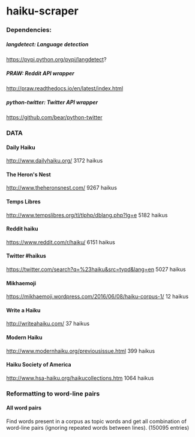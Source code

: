 # haiku-scraper

### Dependencies:

##### langdetect: Language detection
https://pypi.python.org/pypi/langdetect?

##### PRAW: Reddit API wrapper
http://praw.readthedocs.io/en/latest/index.html

##### python-twitter: Twitter API wrapper
https://github.com/bear/python-twitter

### DATA

#### Daily Haiku
http://www.dailyhaiku.org/
3172 haikus

#### The Heron's Nest
http://www.theheronsnest.com/
9267 haikus

#### Temps Libres
http://www.tempslibres.org/tl/tlphp/dblang.php?lg=e
5182 haikus

#### Reddit haiku
https://www.reddit.com/r/haiku/
6151 haikus

#### Twitter \#haikus
https://twitter.com/search?q=%23haiku&src=typd&lang=en
5027 haikus

#### Mikhaemoji
https://mikhaemoji.wordpress.com/2016/06/08/haiku-corpus-1/
12 haikus

#### Write a Haiku
http://writeahaiku.com/
37 haikus

#### Modern Haiku
http://www.modernhaiku.org/previousissue.html
399 haikus

#### Haiku Society of America
http://www.hsa-haiku.org/haikucollections.htm
1064 haikus

### Reformatting to word-line pairs

#### All word pairs
Find words present in a corpus as topic words and get all combination of word-line pairs (ignoring repeated words between lines). (150095 entries)